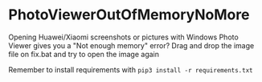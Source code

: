 # PhotoViewerOutOfMemoryNoMore

Opening Huawei/Xiaomi screenshots or pictures with Windows Photo Viewer gives you a "Not enough memory" error?
Drag and drop the image file on fix.bat and try to open the image again

Remember to install requirements with ```pip3 install -r requirements.txt```
